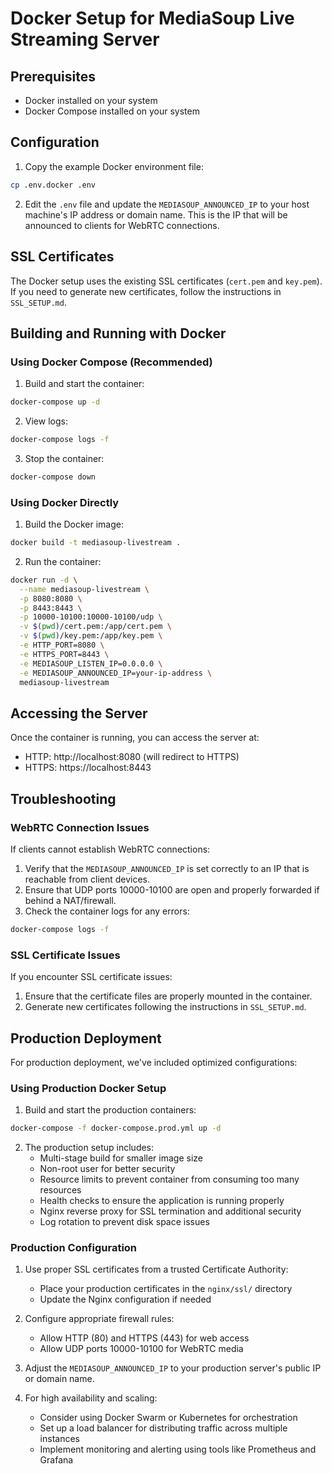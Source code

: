 # Docker Setup for MediaSoup Live Streaming Server

## Prerequisites

- Docker installed on your system
- Docker Compose installed on your system

## Configuration

1. Copy the example Docker environment file:

```bash
cp .env.docker .env
```

2. Edit the `.env` file and update the `MEDIASOUP_ANNOUNCED_IP` to your host machine's IP address or domain name. This is the IP that will be announced to clients for WebRTC connections.

## SSL Certificates

The Docker setup uses the existing SSL certificates (`cert.pem` and `key.pem`). If you need to generate new certificates, follow the instructions in `SSL_SETUP.md`.

## Building and Running with Docker

### Using Docker Compose (Recommended)

1. Build and start the container:

```bash
docker-compose up -d
```

2. View logs:

```bash
docker-compose logs -f
```

3. Stop the container:

```bash
docker-compose down
```

### Using Docker Directly

1. Build the Docker image:

```bash
docker build -t mediasoup-livestream .
```

2. Run the container:

```bash
docker run -d \
  --name mediasoup-livestream \
  -p 8080:8080 \
  -p 8443:8443 \
  -p 10000-10100:10000-10100/udp \
  -v $(pwd)/cert.pem:/app/cert.pem \
  -v $(pwd)/key.pem:/app/key.pem \
  -e HTTP_PORT=8080 \
  -e HTTPS_PORT=8443 \
  -e MEDIASOUP_LISTEN_IP=0.0.0.0 \
  -e MEDIASOUP_ANNOUNCED_IP=your-ip-address \
  mediasoup-livestream
```

## Accessing the Server

Once the container is running, you can access the server at:

- HTTP: http://localhost:8080 (will redirect to HTTPS)
- HTTPS: https://localhost:8443

## Troubleshooting

### WebRTC Connection Issues

If clients cannot establish WebRTC connections:

1. Verify that the `MEDIASOUP_ANNOUNCED_IP` is set correctly to an IP that is reachable from client devices.
2. Ensure that UDP ports 10000-10100 are open and properly forwarded if behind a NAT/firewall.
3. Check the container logs for any errors:

```bash
docker-compose logs -f
```

### SSL Certificate Issues

If you encounter SSL certificate issues:

1. Ensure that the certificate files are properly mounted in the container.
2. Generate new certificates following the instructions in `SSL_SETUP.md`.

## Production Deployment

For production deployment, we've included optimized configurations:

### Using Production Docker Setup

1. Build and start the production containers:

```bash
docker-compose -f docker-compose.prod.yml up -d
```

2. The production setup includes:
   - Multi-stage build for smaller image size
   - Non-root user for better security
   - Resource limits to prevent container from consuming too many resources
   - Health checks to ensure the application is running properly
   - Nginx reverse proxy for SSL termination and additional security
   - Log rotation to prevent disk space issues

### Production Configuration

1. Use proper SSL certificates from a trusted Certificate Authority:
   - Place your production certificates in the `nginx/ssl/` directory
   - Update the Nginx configuration if needed

2. Configure appropriate firewall rules:
   - Allow HTTP (80) and HTTPS (443) for web access
   - Allow UDP ports 10000-10100 for WebRTC media

3. Adjust the `MEDIASOUP_ANNOUNCED_IP` to your production server's public IP or domain name.

4. For high availability and scaling:
   - Consider using Docker Swarm or Kubernetes for orchestration
   - Set up a load balancer for distributing traffic across multiple instances
   - Implement monitoring and alerting using tools like Prometheus and Grafana